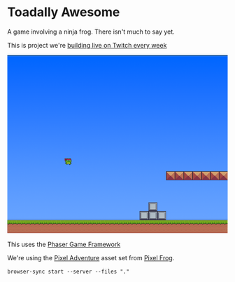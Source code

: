 # Toadally Awesome
A game involving a ninja frog. There isn't much to say yet. 

This is project we're [building live on Twitch every week](https://www.twitch.tv/pluralsight_live)

![Toadally Awesome Game Screen](https://github.com/JeremyMorgan/ToadallyAwesome/blob/main/projectfiles/screen.png)

This uses the [Phaser Game Framework](http://phaser.io/)

We're using the [Pixel Adventure](https://pixelfrog-assets.itch.io/pixel-adventure-1) asset set from [Pixel Frog](https://pixelfrog-assets.itch.io/). 

```
browser-sync start --server --files "."
```